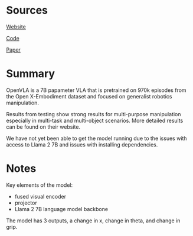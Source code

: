 # Sources
[Website](https://openvla.github.io/)

[Code](https://github.com/openvla/openvla)

[Paper](https://arxiv.org/abs/2406.09246)

# Summary
OpenVLA is a 7B papameter VLA that is pretrained on 970k episodes from the Open X-Embodiment dataset and focused on generalist robotics manipulation.

Results from testing show strong results for multi-purpose manipulation especially in multi-task and multi-object scenarios.
More detailed results can be found on their website.

We have not yet been able to get the model running due to the issues with access to Llama 2 7B and issues with installing dependencies.

# Notes
Key elements of the model:
- fused visual encoder
- projector
- Llama 2 7B language model backbone

The model has 3 outputs, a change in x, change in theta, and change in grip. 
